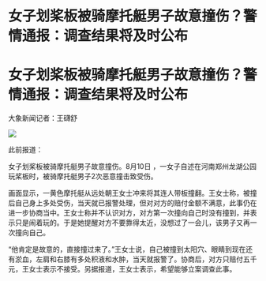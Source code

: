 # 女子划桨板被骑摩托艇男子故意撞伤？警情通报：调查结果将及时公布

# 女子划桨板被骑摩托艇男子故意撞伤？警情通报：调查结果将及时公布

大象新闻记者：王礴舒

![](https://inews.gtimg.com/om_bt/OjvhxlnqOPx4brfq8h7JNfBE5jo75ilNbvlFbJElrjZFgAA/1000)

此前报道：

女子划桨板被骑摩托艇男子故意撞伤。8月10日 ，一女子自述在河南郑州龙湖公园玩桨板时，被骑摩托艇男子2次恶意撞击致受伤。

画面显示，一黄色摩托艇从远处朝王女士冲来将其连人带板撞翻。王女士称，被撞后自己身上多处受伤，当天就已报警处理，但对对方的赔付金额不满意，此事仍在进一步协商当中。王女士称并不认识对方，对方第一次撞向自己时没有撞到，并表示只是闹着玩的。于是她提醒对方不要靠得太近，没想过了一会儿，该男子又再一次撞向自己。

“他肯定是故意的，直接撞过来了。”王女士说，自己被撞到太阳穴、眼睛到现在还有淤血，左肩和右膝有多处积液和水肿，当天就报警了。协商后，对方只赔付五千元，王女士表示不接受。另据报道，王女士表示，希望能够立案调查此事。

